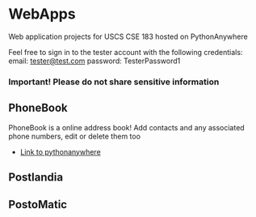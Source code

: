 # WebApps
Web application projects for USCS CSE 183 hosted on PythonAnywhere

Feel free to sign in to the tester account with the following credentials:
  email: tester@test.com
  password: TesterPassword1
  
### Important! Please do not share sensitive information

## PhoneBook
PhoneBook is a online address book! Add contacts and any associated phone numbers, edit or delete them too
 - [Link to pythonanywhere](https://jleckron.pythonanywhere.com/PhoneBook)
 

## Postlandia

## PostoMatic
